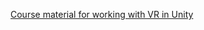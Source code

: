 [Course material for working with VR in Unity](https://github.com/thbc/Education/blob/main/unity/README.md)
